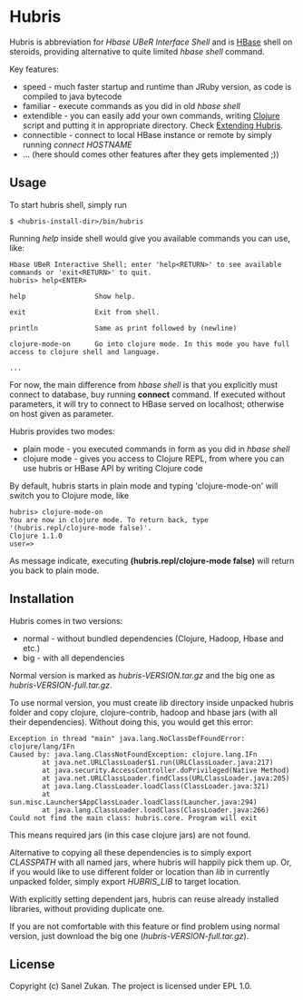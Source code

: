 # Hubris

Hubris is abbreviation for _Hbase UBeR Interface Shell_ and is [HBase](http://hbase.org) shell
on steroids, providing alternative to quite limited _hbase shell_ command.

Key features:

* speed - much faster startup and runtime than JRuby version, as code is compiled to java bytecode
* familiar - execute commands as you did in old _hbase shell_
* extendible - you can easily add your own commands, writing [Clojure](http://clojure.org) script and putting it in appropriate directory. Check
[Extending Hubris](http://github.com/sanel/hubris/blob/master/EXTENDING.md).
* connectible - connect to local HBase instance or remote by simply running _connect HOSTNAME_
* ... (here should comes other features after they gets implemented ;))

## Usage

To start hubris shell, simply run

    $ <hubris-install-dir>/bin/hubris

Running _help_ inside shell would give you available commands you can use, like:

    Hbase UBeR Interactive Shell; enter 'help<RETURN>' to see available commands or 'exit<RETURN>' to quit.
    hubris> help<ENTER>

    help                 Show help.

    exit                 Exit from shell.

    println              Same as print followed by (newline)

    clojure-mode-on      Go into clojure mode. In this mode you have full access to clojure shell and language.

    ...

For now, the main difference from _hbase shell_ is that you explicitly must connect to database, buy running **connect**
command. If executed without parameters, it will try to connect to HBase served on localhost; otherwise on host given
as parameter.

Hubris provides two modes:

* plain mode - you executed commands in form as you did in _hbase shell_
* clojure mode - gives you access to Clojure REPL, from where you can use hubris or HBase API by writing Clojure code

By default, hubris starts in plain mode and typing 'clojure-mode-on' will switch you to Clojure mode, like

    hubris> clojure-mode-on
    You are now in clojure mode. To return back, type '(hubris.repl/clojure-mode false)'.
    Clojure 1.1.0
    user=> 

As message indicate, executing **(hubris.repl/clojure-mode false)** will return you back to plain mode.

## Installation

Hubris comes in two versions:

* normal - without bundled dependencies (Clojure, Hadoop, Hbase and etc.)
* big - with all dependencies

Normal version is marked as _hubris-VERSION.tar.gz_ and the big one as _hubris-VERSION-full.tar.gz_.

To use normal version, you must create _lib_ directory inside unpacked hubris folder and copy clojure, clojure-contrib,
hadoop and hbase jars (with all their dependencies). Without doing this, you would get this error:

    Exception in thread "main" java.lang.NoClassDefFoundError: clojure/lang/IFn
    Caused by: java.lang.ClassNotFoundException: clojure.lang.IFn
            at java.net.URLClassLoader$1.run(URLClassLoader.java:217)
            at java.security.AccessController.doPrivileged(Native Method)
            at java.net.URLClassLoader.findClass(URLClassLoader.java:205)
            at java.lang.ClassLoader.loadClass(ClassLoader.java:321)
            at sun.misc.Launcher$AppClassLoader.loadClass(Launcher.java:294)
            at java.lang.ClassLoader.loadClass(ClassLoader.java:266)
    Could not find the main class: hubris.core. Program will exit

This means required jars (in this case clojure jars) are not found.

Alternative to copying all these dependencies is to simply export _CLASSPATH_ with all named jars, where hubris will
happily pick them up. Or, if you would like to use different folder or location than _lib_ in currently unpacked folder,
simply export _HUBRIS_LIB_ to target location.

With explicitly setting dependent jars, hubris can reuse already installed libraries, without providing duplicate one.

If you are not comfortable with this feature or find problem using normal version, just download the big one (_hubris-VERSION-full.tar.gz_).

## License

Copyright (c) Sanel Zukan. The project is licensed under EPL 1.0.
